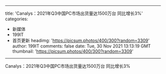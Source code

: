 
---
title: 'Canalys：2021年Q3中国PC市场出货量达1500万台 同比增长3%'
categories: 
 - 新媒体
 - 199IT
 - 首页更新
headimg: 'https://picsum.photos/400/300?random=3309'
author: 199IT
comments: false
date: Tue, 30 Nov 2021 13:13:19 GMT
thumbnail: 'https://picsum.photos/400/300?random=3309'
---

<div>   
Canalys：2021年Q3中国PC市场出货量达1500万台 同比增长3%  
</div>
            